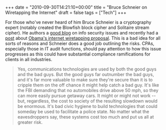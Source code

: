 +++
date = "2010-09-30T14:21:10+00:00"
title = "Bruce Schneier on Wiretapping the Internet"
draft = false
tags = ["Tech"]
+++

For those who've never heard of him Bruce Schneier is a cryptography expert (notably created the Blowfish block cipher and Solitaire stream cipher). He authors a [good blog](http://www.schneier.com/blog) on info security issues and recently had a [post](http://www.schneier.com/blog/archives/2010/09/wiretapping_the.html) about [Obama's internet wiretapping proposal](http://www.nytimes.com/2010/09/27/us/27wiretap.html?_r=1). This is a bad idea for all sorts of reasons and Schneier does a good job outlining the risks. CPAs, especially those in IT audit functions, should pay attention to how this issue progresses as this could have substantial compliance ramifications for clients in all industries.

> Yes, communications technologies are used by both the good guys and the bad guys. But the good guys far outnumber the bad guys, and it's far more valuable to make sure they're secure than it is to cripple them on the off chance it might help catch a bad guy. It's like the FBI demanding that no automobiles drive above 50 mph, so they can more easily pursue getaway cars. It might or might not work -- but, regardless, the cost to society of the resulting slowdown would be enormous. It's bad civic hygiene to build technologies that could someday be used to facilitate a police state. No matter what the eavesdroppers say, these systems cost too much and put us all at greater risk.